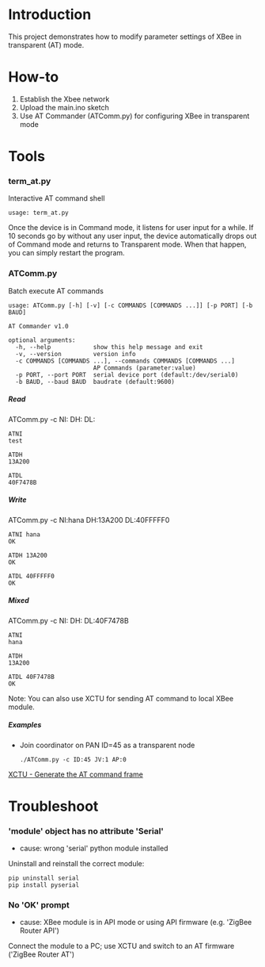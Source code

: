 Introduction
=
This project demonstrates how to modify parameter settings of XBee in transparent (AT) mode.

How-to
=
1. Establish the Xbee network
2. Upload the main.ino sketch
3. Use AT Commander (ATComm.py) for configuring XBee in transparent mode

Tools
=
### term_at.py
Interactive AT command shell

    usage: term_at.py
Once the device is in Command mode, it listens for user input for a while.
If 10 seconds go by without any user input, the device automatically drops out of Command mode and returns to Transparent mode.
When that happen, you can simply restart the program.

### ATComm.py
Batch execute AT commands

    usage: ATComm.py [-h] [-v] [-c COMMANDS [COMMANDS ...]] [-p PORT] [-b BAUD]

    AT Commander v1.0

    optional arguments:
      -h, --help            show this help message and exit
      -v, --version         version info
      -c COMMANDS [COMMANDS ...], --commands COMMANDS [COMMANDS ...]
                            AP Commands (parameter:value)
      -p PORT, --port PORT  serial device port (default:/dev/serial0)
      -b BAUD, --baud BAUD  baudrate (default:9600)

##### Read
ATComm.py -c NI: DH: DL:

    ATNI
    test

    ATDH
    13A200

    ATDL
    40F7478B

##### Write
ATComm.py -c NI:hana DH:13A200 DL:40FFFFF0

    ATNI hana
    OK

    ATDH 13A200
    OK

    ATDL 40FFFFF0
    OK
##### Mixed
ATComm.py -c NI: DH: DL:40F7478B

    ATNI
    hana

    ATDH
    13A200

    ATDL 40F7478B
    OK

Note: You can also use XCTU for sending AT command to local XBee module.

##### Examples
- Join coordinator on PAN ID=45 as a transparent node

      ./ATComm.py -c ID:45 JV:1 AP:0

[XCTU - Generate the AT command frame](https://www.digi.com/resources/documentation/Digidocs/90001942-13/Default.htm#tasks/t_generate_at_command_frame.htm%3FTocPath%3DXBee%2520API%2520mode%7CXBee%2520frame%2520exchange%7CExample%253A%2520configure%2520your%2520local%2520XBee%2520module%7C_____3)

Troubleshoot
=
### 'module' object has no attribute 'Serial'
- cause: wrong 'serial' python module installed

Uninstall and reinstall the correct module:

    pip uninstall serial
    pip install pyserial

### No 'OK' prompt
- cause: XBee module is in API mode or using API firmware (e.g. 'ZigBee Router API')

Connect the module to a PC; use XCTU and switch to an AT firmware ('ZigBee Router AT')